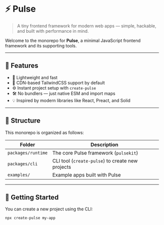 # ⚡️ Pulse

> A tiny frontend framework for modern web apps — simple, hackable, and built with performance in mind.

Welcome to the monorepo for **Pulse**, a minimal JavaScript frontend framework and its supporting tools.

---

## 🌟 Features

- 🚀 Lightweight and fast
- 🎨 CDN-based TailwindCSS support by default
- ⚙️ Instant project setup with `create-pulse`
- 🛠️ No bundlers — just native ESM and import maps
- 💡 Inspired by modern libraries like React, Preact, and Solid

---

## 📁 Structure

This monorepo is organized as follows:

| Folder         | Description                                     |
|----------------|-------------------------------------------------|
| `packages/runtime` | The core Pulse framework (`pulsekit`)          |
| `packages/cli`      | CLI tool (`create-pulse`) to create new projects |
| `examples/`         | Example apps built with Pulse                   |

---

## 🚦 Getting Started

You can create a new project using the CLI:

```bash
npx create-pulse my-app
